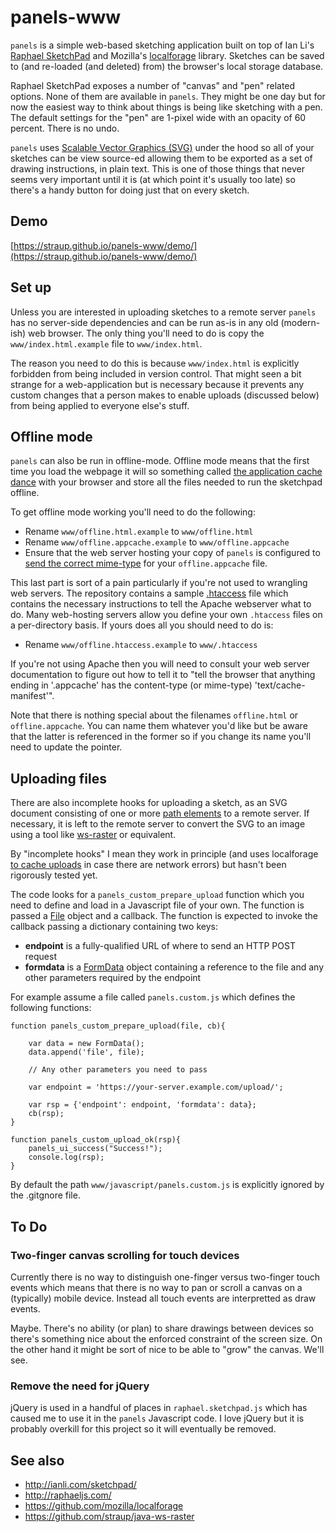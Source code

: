 # panels-www

`panels` is a simple web-based sketching application built on top of Ian Li's [Raphael SketchPad](http://ianli.com/sketchpad/) and Mozilla's
[localforage](https://github.com/mozilla/localforage) library. Sketches
can be saved to (and re-loaded (and deleted) from) the browser's local storage database.

Raphael SketchPad exposes a number of "canvas" and "pen" related options. None
of them are available in `panels`. They might be one day but for now the easiest
way to think about things is being like sketching with a pen. The default
settings for the "pen" are 1-pixel wide with an opacity of 60 percent. There is
no undo.

`panels` uses [Scalable Vector Graphics (SVG)](https://developer.mozilla.org/en-US/docs/Web/SVG) under the hood so all of your
sketches can be view source-ed allowing them to be exported as a set of drawing
instructions, in plain text. This is one of those things that never seems very
important until it is (at which point it's usually too late) so there's a handy
button for doing just that on every sketch. 

## Demo

[https://straup.github.io/panels-www/demo/](https://straup.github.io/panels-www/demo/)

## Set up

Unless you are interested in uploading sketches to a remote server `panels` has
no server-side dependencies and can be run as-is in any old (modern-ish) web
browser. The only thing you'll need to do is copy the `www/index.html.example` file to
`www/index.html`.

The reason you need to do this is because `www/index.html` is
explicitly forbidden from being included in version control. That might seen a
bit strange for a web-application but is necessary because it prevents any
custom changes that a person makes to enable uploads (discussed below) from
being applied to everyone else's stuff.

## Offline mode

`panels` can also be run in offline-mode. Offline mode means that the first time
you load the webpage it will so something called [the application cache dance](https://developer.mozilla.org/en-US/docs/Web/HTML/Using_the_application_cache)
with your browser and store all the files needed to run the sketchpad offline.

To get offline mode working you'll need to do the following:

* Rename `www/offline.html.example` to `www/offline.html`
* Rename `www/offline.appcache.example` to `www/offline.appcache`
* Ensure that the web server hosting your copy of `panels` is configured to [send the correct mime-type](http://www.html5rocks.com/en/tutorials/appcache/beginner/) for your `offline.appcache` file.

This last part is sort of a pain particularly if you're not used to wrangling
web servers. The repository contains a sample
[.htaccess](https://httpd.apache.org/docs/2.4/howto/htaccess.html) file which
contains the necessary instructions to tell the Apache webserver what to
do. Many web-hosting servers allow you define your own `.htaccess` files on a
per-directory basis. If yours does all you should need to do is:

* Rename `www/offline.htaccess.example` to `www/.htaccess`

If you're not using Apache then you will need to consult your web server
documentation to figure out how to tell it to "tell the browser that anything ending in
'.appcache' has the content-type (or mime-type) 'text/cache-manifest'".

Note that there is nothing special about the filenames `offline.html` or
`offline.appcache`. You can name them whatever you'd like but be aware that the
latter is referenced in the former so if you change its name you'll need to
update the pointer.

## Uploading files

There are also incomplete hooks for uploading a sketch, as an SVG document
consisting of one or more [path
elements](https://developer.mozilla.org/en-US/docs/Web/SVG/Tutorial/Paths) to a
remote server. If necessary, it is left to the remote server to convert the SVG to an image using
a tool like [ws-raster](https://github.com/straup/java-ws-raster) or equivalent.

By "incomplete hooks" I mean they work in principle (and uses localforage [to
cache uploads](http://www.aaronland.info/weblog/2014/09/22/desire/#upload) in
case there are network errors) but hasn't been rigorously tested yet.

The code looks for a `panels_custom_prepare_upload` function which you need to
define and load in a Javascript file of your own. The function is passed a
[File](https://developer.mozilla.org/en-US/docs/Web/API/File) object and a callback. The function is expected to invoke the callback
passing a dictionary containing two keys:

* **endpoint** is a fully-qualified URL of where to send an HTTP POST request
* **formdata** is a [FormData](https://developer.mozilla.org/en-US/docs/Web/API/FormData) object containing a reference to the file and any other parameters required by the endpoint

For example assume a file called `panels.custom.js` which defines the following functions:

	function panels_custom_prepare_upload(file, cb){

		var data = new FormData();
		data.append('file', file);

		// Any other parameters you need to pass

		var endpoint = 'https://your-server.example.com/upload/';

		var rsp = {'endpoint': endpoint, 'formdata': data};
		cb(rsp);
	}

	function panels_custom_upload_ok(rsp){
		panels_ui_success("Success!");
		console.log(rsp);
	}

By default the path `www/javascript/panels.custom.js` is explicitly ignored by the .gitgnore file.

## To Do

### Two-finger canvas scrolling for touch devices

Currently there is no way to distinguish one-finger versus two-finger touch
events which means that there is no way to pan or scroll a canvas on a
(typically) mobile device. Instead all touch events are interpretted as draw events.

Maybe. There's no ability (or plan) to share drawings between devices so there's
something nice about the enforced constraint of the screen size. On the other
hand it might be sort of nice to be able to "grow" the canvas. We'll see.

### Remove the need for jQuery

jQuery is used in a handful of places in `raphael.sketchpad.js` which has caused
me to use it in the `panels` Javascript code. I love jQuery but it is probably
overkill for this project so it will eventually be removed.

## See also

* http://ianli.com/sketchpad/
* http://raphaeljs.com/
* https://github.com/mozilla/localforage
* https://github.com/straup/java-ws-raster

